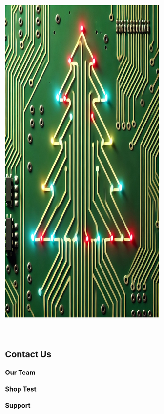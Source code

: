 <img src="/docs/assets/tree.jpg" height="1024" width="1024" />

&nbsp;

&nbsp;

# Contact Us

## Our Team

## Shop Test

## Support